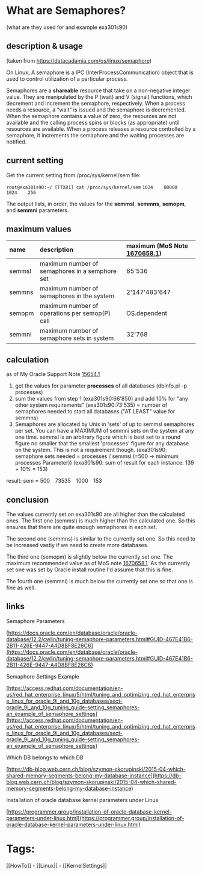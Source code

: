 # What are Semaphores?
(what are they used for and example exa301s90)

## description & usage

(taken from https://datacadamia.com/os/linux/semaphore)

On Linux, A semaphore is a IPC (InterProcessCommunication) object that is used to control utilization of a particular process.

Semaphores are a **shareable** resource that take on a non-negative integer value. They are manipulated by the P (wait) and V (signal) functions, which decrement and increment the semaphore, respectively. When a process needs a resource, a “wait” is issued and the semaphore is decremented. When the semaphore contains a value of zero, the resources are not available and the calling process spins or blocks (as appropriate) until resources are available. When a process releases a resource controlled by a semaphore, it increments the semaphore and the waiting processes are notified.

## current setting

Get the current setting from /proc/sys/kernel/sem file:

`root@exa301s90:~/ [TTX81] cat /proc/sys/kernel/sem`
`1024    80000   1024    256`

The output lists, in order, the values for the **semmsl**, **semmns**, **semopm**, and **semmni** parameters.

## maximum values

| name | description | maximum (MoS Note [1670658.1](https://support.oracle.com/epmos/faces/DocContentDisplay?_afrLoop=166460034084699&id=1670658.1)) |
| :--- | :--- | :-- |
| semmsl | maximum number of semaphores in a semphore set | 65'536 |
| semmns | maximum number of semaphores in the system | 2'147'483'647 |
| semopm | maximum number of operations per semop(P) call | OS.dependent |
|  semmni | maximum number of semaphore sets in system | 32'768 |

## calculation

as of My Oracle Support Note [15654.1](https://support.oracle.com/epmos/faces/DocContentDisplay?_afrLoop=153654195786773&id=15654.1)

1. get the values for parameter **processes** of all databases (dbinfo.pl -p processes) 
2. sum the values from step 1 (exa301s90:66'850) and add 10% for "any other system requirements" (exa301s90:73'535) = number of semaphores needed to start all databases ("AT LEAST" value for semmns)
4. Semaphores are allocated by Unix in 'sets' of up to semmsl 
            semaphores per set. You can have a MAXIMUM of semmni sets on the
            system at any one time. semmsl is an arbitrary figure which is 
            best set to a round figure no smaller that the smallest 'processes'
            figure for any database on the system. This is not a requirement 
            though.
            (exa301s90: semaphore sets needed = processes / semmsl (=500 -> minimum processes Parameter))
            (exa301s90: sum of result for each instance: 139 + 10% = 153)


result: sem = 500&emsp;73535&emsp;1000&emsp;153

## conclusion

The values currently set on exa301s90 are all higher than the calculated ones. 
The first one (semmsl) is much higher than the calculated one. So this ensures that there are quite enough semaphores in each set.

The second one (semmns) is similar to the currently set one. So this need to be increased vastly if we need to create more databases.

The third one (semopm) is slightly below the currently set one. The maximum recommended value as of MoS note [1670658.1](https://support.oracle.com/epmos/faces/DocContentDisplay?_afrLoop=167762430355847&id=1670658.1). As the currently set one was set by Oracle install routine I'd assume that this is fine.

The fourth one (semmni) is much below the currently set one so that one is fine as well.


## links

Semaphore Parameters

  [https://docs.oracle.com/en/database/oracle/oracle-database/12.2/cwlin/tuning-semaphore-parameters.html#GUID-467E41B6-2B11-426E-9447-A4D8BF8E26C6](https://docs.oracle.com/en/database/oracle/oracle-database/12.2/cwlin/tuning-semaphore-parameters.html#GUID-467E41B6-2B11-426E-9447-A4D8BF8E26C6)

Semaphore Settings Example

  [https://access.redhat.com/documentation/en-us/red_hat_enterprise_linux/5/html/tuning_and_optimizing_red_hat_enterprise_linux_for_oracle_9i_and_10g_databases/sect-oracle_9i_and_10g_tuning_guide-setting_semaphores-an_example_of_semaphore_settings](https://access.redhat.com/documentation/en-us/red_hat_enterprise_linux/5/html/tuning_and_optimizing_red_hat_enterprise_linux_for_oracle_9i_and_10g_databases/sect-oracle_9i_and_10g_tuning_guide-setting_semaphores-an_example_of_semaphore_settings)

Which DB belongs to which DB

[https://db-blog.web.cern.ch/blog/szymon-skorupinski/2015-04-which-shared-memory-segments-belong-my-database-instance](https://db-blog.web.cern.ch/blog/szymon-skorupinski/2015-04-which-shared-memory-segments-belong-my-database-instance)

Installation of oracle database kernel parameters under Linux

[https://programmer.group/installation-of-oracle-database-kernel-parameters-under-linux.html](https://programmer.group/installation-of-oracle-database-kernel-parameters-under-linux.html)


# Tags:

[[HowTo]] - [[Linux]] - [[KernelSettings]]